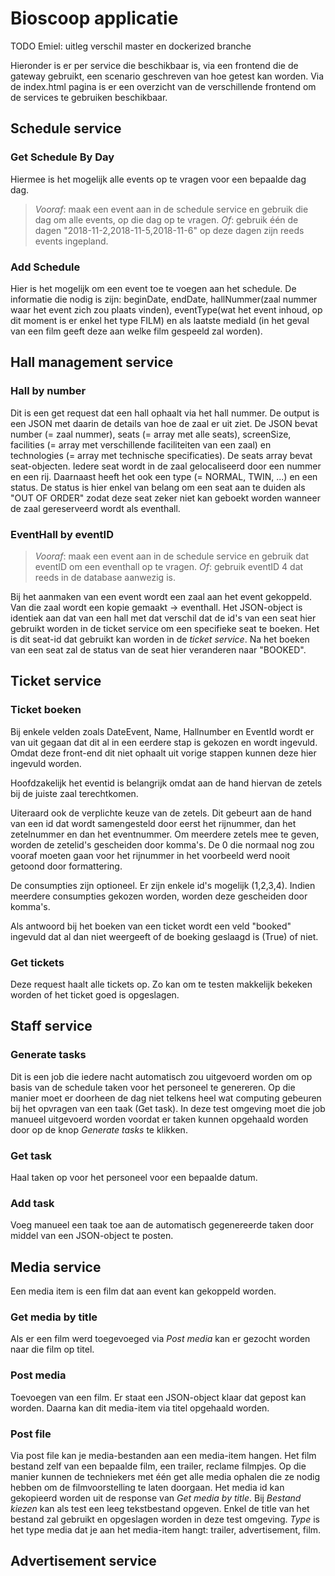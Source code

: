# Bioscoop applicatie

TODO Emiel: uitleg verschil master en dockerized branche

Hieronder is er per service die beschikbaar is, via een frontend die de gateway gebruikt, een scenario geschreven van hoe getest kan worden. Via de index.html pagina is er een overzicht van de verschillende frontend om de services te gebruiken beschikbaar.

## Schedule service
### Get Schedule By Day
Hiermee is het mogelijk alle events op te vragen voor een bepaalde dag dag.
> *Vooraf*: maak een event aan in de schedule service en gebruik die dag om alle events, op die dag op te vragen. *Of*: gebruik één de dagen "2018-11-2,2018-11-5,2018-11-6" op deze dagen zijn reeds events ingepland.

### Add Schedule
Hier is het mogelijk om een event toe te voegen aan het schedule. De informatie die nodig is zijn:
beginDate, endDate, hallNummer(zaal nummer waar het event zich zou plaats vinden), eventType(wat het event inhoud, op dit moment is er enkel het type FILM) en als laatste mediaId (in het geval van een film geeft deze aan welke film gespeeld zal worden).

## Hall management service
### Hall by number
Dit is een get request dat een hall ophaalt via het hall nummer. De output is een JSON met daarin de details van hoe de zaal er uit ziet. De JSON bevat number (= zaal nummer), seats (= array met alle seats), screenSize, facilities (= array met verschillende faciliteiten van een zaal) en technologies (= array met technische specificaties).
De seats array bevat seat-objecten. Iedere seat wordt in de zaal gelocaliseerd door een nummer en een rij. Daarnaast heeft het ook een type (= NORMAL, TWIN, ...) en een status. De status is hier enkel van belang om een seat aan te duiden als "OUT OF ORDER" zodat deze seat zeker niet kan geboekt worden wanneer de zaal gereserveerd wordt als eventhall.

### EventHall by eventID
> *Vooraf*: maak een event aan in de schedule service en gebruik dat eventID om een eventhall op te vragen. *Of*: gebruik eventID 4 dat reeds in de database aanwezig is.

Bij het aanmaken van een event wordt een zaal aan het event gekoppeld. Van die zaal wordt een kopie gemaakt -> eventhall. Het JSON-object is identiek aan dat van een hall met dat verschil dat de id's van een seat hier gebruikt worden in de ticket service om een specifieke seat te boeken. Het is dit seat-id dat gebruikt kan worden in de *ticket service*. Na het boeken van een seat zal de status van de seat hier veranderen naar "BOOKED".

## Ticket service
### Ticket boeken
Bij enkele velden zoals DateEvent, Name, Hallnumber en EventId wordt er van uit gegaan dat dit al in een eerdere stap is gekozen en wordt ingevuld. Omdat deze front-end dit niet ophaalt uit vorige stappen kunnen deze hier ingevuld worden.

Hoofdzakelijk het eventid is belangrijk omdat aan de hand hiervan de zetels bij de juiste zaal terechtkomen.

Uiteraard ook de verplichte keuze van de zetels. Dit gebeurt aan de hand van een id dat wordt samengesteld door eerst het rijnummer, dan het zetelnummer en dan het eventnummer. Om meerdere zetels mee te geven, worden de zetelid's gescheiden door komma's. De 0 die normaal nog zou vooraf moeten gaan voor het rijnummer in het voorbeeld werd nooit getoond door formattering.

De consumpties zijn optioneel. Er zijn enkele id's mogelijk (1,2,3,4). Indien meerdere consumpties gekozen worden, worden deze gescheiden door komma's.

Als antwoord bij het boeken van een ticket wordt een veld "booked" ingevuld dat al dan niet weergeeft of de boeking geslaagd is (True) of niet.

### Get tickets
Deze request haalt alle tickets op. Zo kan om te testen makkelijk bekeken worden of het ticket goed is opgeslagen.

## Staff service
### Generate tasks
Dit is een job die iedere nacht automatisch zou uitgevoerd worden om op basis van de schedule taken voor het personeel te genereren. Op die manier moet er doorheen de dag niet telkens heel wat computing gebeuren bij het opvragen van een taak (Get task). In deze test omgeving moet die job manueel uitgevoerd worden voordat er taken kunnen opgehaald worden door op de knop *Generate tasks* te klikken.

### Get task
Haal taken op voor het personeel voor een bepaalde datum.

### Add task
Voeg manueel een taak toe aan de automatisch gegenereerde taken door middel van een JSON-object te posten.

## Media service
Een media item is een film dat aan event kan gekoppeld worden.
### Get media by title
Als er een film werd toegevoeged via *Post media* kan er gezocht worden naar die film op titel.

### Post media
Toevoegen van een film. Er staat een JSON-object klaar dat gepost kan worden. Daarna kan dit media-item via titel opgehaald worden.

### Post file
Via post file kan je media-bestanden aan een media-item hangen. Het film bestand zelf van een bepaalde film, een trailer, reclame filmpjes. Op die manier kunnen de techniekers met één get alle media ophalen die ze nodig hebben om de filmvoorstelling te laten doorgaan.
Het media id kan gekopieerd worden uit de response van *Get media by title*. Bij *Bestand kiezen* kan als test een leeg tekstbestand opgeven. Enkel de title van het bestand zal gebruikt en opgeslagen worden in deze test omgeving. *Type* is het type media dat je aan het media-item hangt: trailer, advertisement, film.

## Advertisement service

